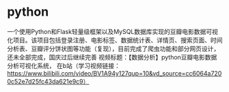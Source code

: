 # python

一个使用Python和Flask轻量级框架以及MySQL数据库实现的豆瓣电影数据可视化项目。该项目包括登录注册、电影标签、数据统计表、详情页、搜索页面、时间分析表、豆瓣评分饼状图等功能（复现），目前完成了爬虫功能和部分网页设计，还未全部完成，国庆过后继续完善   视频标题：【数据分析】python豆瓣电影数据分析可视化系统， 在b站（学习视频链接：https://www.bilibili.com/video/BV1A94y127qup=10&vd_source=cc6064a7200c52e7d25fc43da621e9c9）
